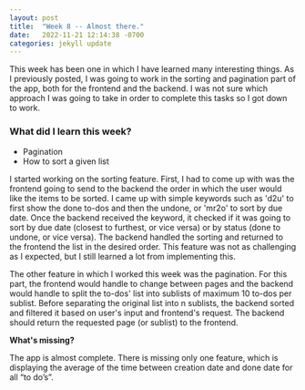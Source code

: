 ```yaml
---
layout: post
title:  "Week 8 -- Almost there."
date:   2022-11-21 12:14:38 -0700
categories: jekyll update
---
```

This week has been one in which I have learned many interesting things. As I previously posted, I was going to work in the sorting and pagination part of the app, both for the frontend and the backend. I was not sure which approach I was going to take in order to complete this tasks so I got down to work.

### What did I learn this week?
- Pagination
- How to sort a given list

I started working on the sorting feature. First, I had to come up with was the frontend going to send to the backend the order in which the user would like the items to be sorted. I came up with simple keywords such as 'd2u' to first show the done to-dos and then the undone, or 'mr2o' to sort by due date. Once the backend received the keyword, it checked if it was going to sort by due date (closest to furthest, or vice versa) or by status (done to undone, or vice versa). The backend handled the sorting and returned to the frontend the list in the desired order. This feature was not as challenging as I expected, but I still learned a lot from implementing this.

The other feature in which I worked this week was the pagination. For this part, the frontend would handle to change between pages and the backend would handle to split the to-dos' list into sublists of maximum 10 to-dos per sublist. Before separating the original list into n sublists, the backend sorted and filtered it based on user's input and frontend's request. The backend should return the requested page (or sublist) to the frontend.

**What's missing?** 

The app is almost complete. There is missing only one feature, which is displaying the average of the time between creation date and done date for all “to do’s”.
